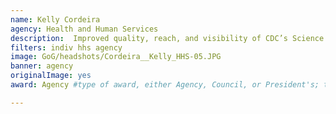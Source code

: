 ```yaml
---
name: Kelly Cordeira
agency: Health and Human Services
description:  Improved quality, reach, and visibility of CDC’s Science Ambassador Fellowship for middle and high school teachers interested in incorporating public health sciences into the classroom. This program improves health literacy among students and provides teachers with the training and curriculum design needed to promote public health sciences.
filters: indiv hhs agency
image: GoG/headshots/Cordeira__Kelly_HHS-05.JPG
banner: agency
originalImage: yes
award: Agency #type of award, either Agency, Council, or President's; this is case sensitive so make sure to match the options listed exactly. This section generates the format of the card

---
```

